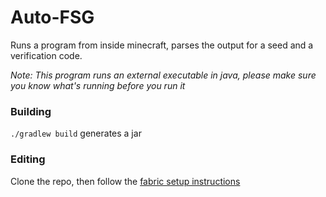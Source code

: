 # Auto-FSG

Runs a program from inside minecraft, parses the output for a seed and a verification code.  

*Note: This program runs an external executable in java, please make sure you know what's running before you run it*  

### Building  

`./gradlew build` generates a jar  


### Editing  

Clone the repo, then follow the [fabric setup instructions](https://fabricmc.net/wiki/tutorial:setup)  

